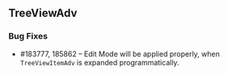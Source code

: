 ## TreeViewAdv

### Bug Fixes

* \#183777, 185862 – Edit Mode will be applied properly, when `TreeViewItemAdv` is expanded programmatically.